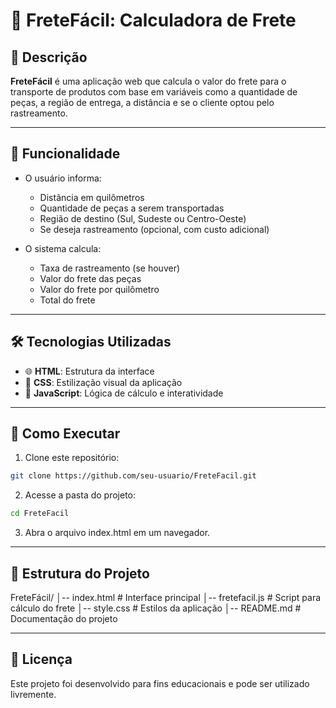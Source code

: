 # 🚚 FreteFácil: Calculadora de Frete

## 📌 Descrição
**FreteFácil** é uma aplicação web que calcula o valor do frete para o transporte de produtos com base em variáveis como a quantidade de peças, a região de entrega, a distância e se o cliente optou pelo rastreamento.

---

## 🎯 Funcionalidade
- O usuário informa:
  - Distância em quilômetros
  - Quantidade de peças a serem transportadas
  - Região de destino (Sul, Sudeste ou Centro-Oeste)
  - Se deseja rastreamento (opcional, com custo adicional)
  
- O sistema calcula:
  - Taxa de rastreamento (se houver)
  - Valor do frete das peças
  - Valor do frete por quilômetro
  - Total do frete

---

## 🛠 Tecnologias Utilizadas
- 🌐 **HTML**: Estrutura da interface
- 🎨 **CSS**: Estilização visual da aplicação
- 🚀 **JavaScript**: Lógica de cálculo e interatividade

---

## 🚀 Como Executar
1. Clone este repositório:
   
```bash
git clone https://github.com/seu-usuario/FreteFacil.git
```

2. Acesse a pasta do projeto:

```bash
cd FreteFacil
```

3. Abra o arquivo index.html em um navegador.

---

## 📂 Estrutura do Projeto

FreteFácil/
│-- index.html          # Interface principal
│-- fretefacil.js       # Script para cálculo do frete
│-- style.css           # Estilos da aplicação
│-- README.md           # Documentação do projeto

---

## 📜 Licença
Este projeto foi desenvolvido para fins educacionais e pode ser utilizado livremente.
